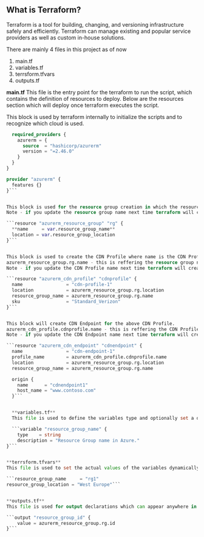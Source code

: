 ## What is Terraform?

Terraform is a tool for building, changing, and versioning infrastructure safely and efficiently. Terraform can manage existing and popular service providers as well as custom in-house solutions.

There are mainly 4 files in this project as of now
1. main.tf
2. variables.tf
3. terrsform.tfvars
4. outputs.tf

**main.tf**
This file is the entry point for the terraform to run the script, which contains the definition of resources to deploy. Below are the resources section which will deploy once terraform executes the script.

This block is used by terraform internally to initialize the scripts and to recognize which cloud is used.

```terraform {
  required_providers {
    azurerm = {
      source  = "hashicorp/azurerm"
      version = "=2.46.0"
    }
  }
}

provider "azurerm" {
  features {}
}```


This block is used for the resource group creation in which the resources resides.
Note - if you update the resource group name next time terraform will create new resource group and create the resources in it.

```resource "azurerm_resource_group" "rg" {
  **name     = var.resource_group_name**
  location = var.resource_group_location
}```


This block is used to create the CDN Profile where name is the CDN Profile name which gets created.
azurerm_resource_group.rg.name - this is reffering the resource group name to be used.
Note - if you update the CDN Profile name next time terraform will creates new resource.

```resource "azurerm_cdn_profile" "cdnprofile" {
  name                = "cdn-profile-1"
  location            = azurerm_resource_group.rg.location
  resource_group_name = azurerm_resource_group.rg.name
  sku                 = "Standard_Verizon"
}```


This block will create CDN Endpoint for the above CDN Profile.
azurerm_cdn_profile.cdnprofile.name - this is reffering the CDN Profile to be used.
Note - if you update the CDN Endpoint name next time terraform will creates new resource.

```resource "azurerm_cdn_endpoint" "cdnendpoint" {
  name                = "cdn-endpoint-1"
  profile_name        = azurerm_cdn_profile.cdnprofile.name
  location            = azurerm_resource_group.rg.location
  resource_group_name = azurerm_resource_group.rg.name

  origin {
    name      = "cdnendpoint1"
    host_name = "www.contoso.com"
  }```


  **variables.tf**
  This file is used to define the variables type and optionally set a default value which will be used any where in the script.

  ```variable "resource_group_name" {
    type    = string
    description = "Resource Group name in Azure."
}```


**terrsform.tfvars**
This file is used to set the actual values of the variables dynamically. The variables.tfvars file is used to define variables and the *.tf file declare that the variable exists. So we use a *.tfvar file to load in defaults as they are automatically loaded without any additional command line option.

```resource_group_name     = "rg1"
resource_group_location = "West Europe"```


**outputs.tf**
This file is used for output declarations which can appear anywhere in your Terraform configuration files. However, putting them into a separate file called outputs.tf to make it easier for users to understand your configuration and what outputs to expect from it.

```output "resource_group_id" {
    value = azurerm_resource_group.rg.id
}```
